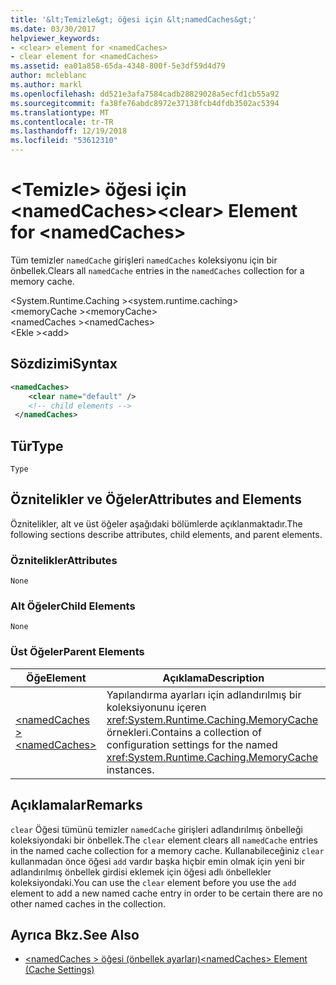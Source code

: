 ```yaml
---
title: '&lt;Temizle&gt; öğesi için &lt;namedCaches&gt;'
ms.date: 03/30/2017
helpviewer_keywords:
- <clear> element for <namedCaches>
- clear element for <namedCaches>
ms.assetid: ea01a858-65da-4348-800f-5e3df59d4d79
author: mcleblanc
ms.author: markl
ms.openlocfilehash: dd521e3afa7584cadb28829028a5ecfd1cb55a92
ms.sourcegitcommit: fa38fe76abdc8972e37138fcb4dfdb3502ac5394
ms.translationtype: MT
ms.contentlocale: tr-TR
ms.lasthandoff: 12/19/2018
ms.locfileid: "53612310"
---
```

# <a name="ltcleargt-element-for-ltnamedcachesgt"></a><span data-ttu-id="1693b-102">&lt;Temizle&gt; öğesi için &lt;namedCaches&gt;</span><span class="sxs-lookup"><span data-stu-id="1693b-102">&lt;clear&gt; Element for &lt;namedCaches&gt;</span></span>
<span data-ttu-id="1693b-103">Tüm temizler `namedCache` girişleri `namedCaches` koleksiyonu için bir önbellek.</span><span class="sxs-lookup"><span data-stu-id="1693b-103">Clears all `namedCache` entries in the `namedCaches` collection for a memory cache.</span></span>  
  
 <span data-ttu-id="1693b-104">\<System.Runtime.Caching ></span><span class="sxs-lookup"><span data-stu-id="1693b-104">\<system.runtime.caching></span></span>  
<span data-ttu-id="1693b-105">\<memoryCache ></span><span class="sxs-lookup"><span data-stu-id="1693b-105">\<memoryCache></span></span>  
<span data-ttu-id="1693b-106">\<namedCaches ></span><span class="sxs-lookup"><span data-stu-id="1693b-106">\<namedCaches></span></span>  
<span data-ttu-id="1693b-107">\<Ekle ></span><span class="sxs-lookup"><span data-stu-id="1693b-107">\<add></span></span>  
  
## <a name="syntax"></a><span data-ttu-id="1693b-108">Sözdizimi</span><span class="sxs-lookup"><span data-stu-id="1693b-108">Syntax</span></span>  
  
```xml  
<namedCaches>  
    <clear name="default" />  
    <!-- child elements -->  
 </namedCaches>  
```  
  
## <a name="type"></a><span data-ttu-id="1693b-109">Tür</span><span class="sxs-lookup"><span data-stu-id="1693b-109">Type</span></span>  
 `Type`  
  
## <a name="attributes-and-elements"></a><span data-ttu-id="1693b-110">Öznitelikler ve Öğeler</span><span class="sxs-lookup"><span data-stu-id="1693b-110">Attributes and Elements</span></span>  
 <span data-ttu-id="1693b-111">Öznitelikler, alt ve üst öğeler aşağıdaki bölümlerde açıklanmaktadır.</span><span class="sxs-lookup"><span data-stu-id="1693b-111">The following sections describe attributes, child elements, and parent elements.</span></span>  
  
### <a name="attributes"></a><span data-ttu-id="1693b-112">Öznitelikler</span><span class="sxs-lookup"><span data-stu-id="1693b-112">Attributes</span></span>  
 `None`  
  
### <a name="child-elements"></a><span data-ttu-id="1693b-113">Alt Öğeler</span><span class="sxs-lookup"><span data-stu-id="1693b-113">Child Elements</span></span>  
 `None`  
  
### <a name="parent-elements"></a><span data-ttu-id="1693b-114">Üst Öğeler</span><span class="sxs-lookup"><span data-stu-id="1693b-114">Parent Elements</span></span>  
  
|<span data-ttu-id="1693b-115">Öğe</span><span class="sxs-lookup"><span data-stu-id="1693b-115">Element</span></span>|<span data-ttu-id="1693b-116">Açıklama</span><span class="sxs-lookup"><span data-stu-id="1693b-116">Description</span></span>|  
|-------------|-----------------|  
|[<span data-ttu-id="1693b-117">\<namedCaches ></span><span class="sxs-lookup"><span data-stu-id="1693b-117">\<namedCaches></span></span>](../../../../../docs/framework/configure-apps/file-schema/runtime/namedcaches-element-cache-settings.md)|<span data-ttu-id="1693b-118">Yapılandırma ayarları için adlandırılmış bir koleksiyonunu içeren <xref:System.Runtime.Caching.MemoryCache> örnekleri.</span><span class="sxs-lookup"><span data-stu-id="1693b-118">Contains a collection of configuration settings for the named <xref:System.Runtime.Caching.MemoryCache> instances.</span></span>|  
  
## <a name="remarks"></a><span data-ttu-id="1693b-119">Açıklamalar</span><span class="sxs-lookup"><span data-stu-id="1693b-119">Remarks</span></span>  
 <span data-ttu-id="1693b-120">`clear` Öğesi tümünü temizler `namedCache` girişleri adlandırılmış önbelleği koleksiyondaki bir önbellek.</span><span class="sxs-lookup"><span data-stu-id="1693b-120">The `clear` element clears all `namedCache` entries in the named cache collection for a memory cache.</span></span> <span data-ttu-id="1693b-121">Kullanabileceğiniz `clear` kullanmadan önce öğesi `add` vardır başka hiçbir emin olmak için yeni bir adlandırılmış önbellek girdisi eklemek için öğesi adlı önbellekler koleksiyondaki.</span><span class="sxs-lookup"><span data-stu-id="1693b-121">You can use the `clear` element before you use the `add` element to add a new named cache entry in order to be certain there are no other named caches in the collection.</span></span>  
  
## <a name="see-also"></a><span data-ttu-id="1693b-122">Ayrıca Bkz.</span><span class="sxs-lookup"><span data-stu-id="1693b-122">See Also</span></span>  
- [<span data-ttu-id="1693b-123">\<namedCaches > öğesi (önbellek ayarları)</span><span class="sxs-lookup"><span data-stu-id="1693b-123">\<namedCaches> Element (Cache Settings)</span></span>](../../../../../docs/framework/configure-apps/file-schema/runtime/namedcaches-element-cache-settings.md)
